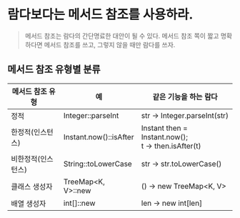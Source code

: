 # 람다보다는 메서드 참조를 사용하라.
>메서드 참조는 람다의 간단명료한 대안이 될 수 있다. 메서드 참조 쪽이 짧고 명확하다면 메서드 참조를 쓰고, 그렇지 않을 때만 람다를 쓰자.

## 메서드 참조 유형별 분류
메서드 참조 유형|예|같은 기능을 하는 람다
-|-|-
정적|Integer::parseInt|str -> Integer.parseInt(str)
한정적(인스턴스)|Instant.now()::isAfter|Instant then = Instant.now();<br>t -> then.isAfter(t)
비한정적(인스턴스)|String::toLowerCase|str -> str.toLowerCase()
클래스 생성자|TreeMap\<K, V>::new|() -> new TreeMap\<K, V>
배열 생성자|int[]::new|len -> new int\[len]
